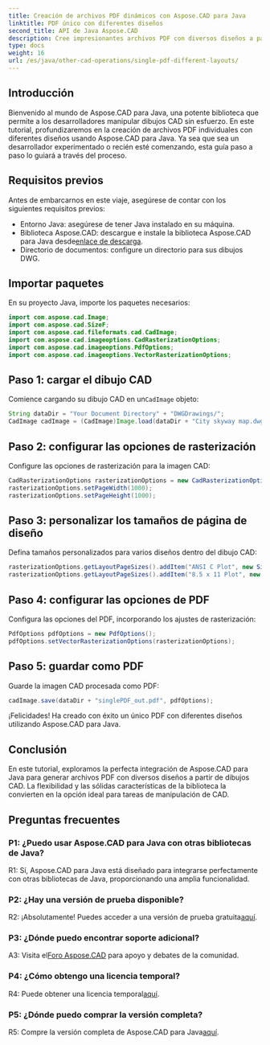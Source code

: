 ```yaml
---
title: Creación de archivos PDF dinámicos con Aspose.CAD para Java
linktitle: PDF único con diferentes diseños
second_title: API de Java Aspose.CAD
description: Cree impresionantes archivos PDF con diversos diseños a partir de dibujos CAD utilizando Aspose.CAD para Java. Fácil integración y potentes funciones para desarrolladores de Java.
type: docs
weight: 16
url: /es/java/other-cad-operations/single-pdf-different-layouts/
---
```

## Introducción

Bienvenido al mundo de Aspose.CAD para Java, una potente biblioteca que permite a los desarrolladores manipular dibujos CAD sin esfuerzo. En este tutorial, profundizaremos en la creación de archivos PDF individuales con diferentes diseños usando Aspose.CAD para Java. Ya sea que sea un desarrollador experimentado o recién esté comenzando, esta guía paso a paso lo guiará a través del proceso.

## Requisitos previos

Antes de embarcarnos en este viaje, asegúrese de contar con los siguientes requisitos previos:
- Entorno Java: asegúrese de tener Java instalado en su máquina.
-  Biblioteca Aspose.CAD: descargue e instale la biblioteca Aspose.CAD para Java desde[enlace de descarga](https://releases.aspose.com/cad/java/).
- Directorio de documentos: configure un directorio para sus dibujos DWG.

## Importar paquetes

En su proyecto Java, importe los paquetes necesarios:

```java
import com.aspose.cad.Image;
import com.aspose.cad.SizeF;
import com.aspose.cad.fileformats.cad.CadImage;
import com.aspose.cad.imageoptions.CadRasterizationOptions;
import com.aspose.cad.imageoptions.PdfOptions;
import com.aspose.cad.imageoptions.VectorRasterizationOptions;
```

## Paso 1: cargar el dibujo CAD

 Comience cargando su dibujo CAD en un`CadImage` objeto:

```java
String dataDir = "Your Document Directory" + "DWGDrawings/";
CadImage cadImage = (CadImage)Image.load(dataDir + "City skyway map.dwg");
```

## Paso 2: configurar las opciones de rasterización

Configure las opciones de rasterización para la imagen CAD:

```java
CadRasterizationOptions rasterizationOptions = new CadRasterizationOptions();
rasterizationOptions.setPageWidth(1000);
rasterizationOptions.setPageHeight(1000);
```

## Paso 3: personalizar los tamaños de página de diseño

Defina tamaños personalizados para varios diseños dentro del dibujo CAD:

```java
rasterizationOptions.getLayoutPageSizes().addItem("ANSI C Plot", new SizeF(500, 1000));
rasterizationOptions.getLayoutPageSizes().addItem("8.5 x 11 Plot", new SizeF(1000, 100));
```

## Paso 4: configurar las opciones de PDF

Configura las opciones del PDF, incorporando los ajustes de rasterización:

```java
PdfOptions pdfOptions = new PdfOptions();
pdfOptions.setVectorRasterizationOptions(rasterizationOptions);
```

## Paso 5: guardar como PDF

Guarde la imagen CAD procesada como PDF:

```java
cadImage.save(dataDir + "singlePDF_out.pdf", pdfOptions);
```

¡Felicidades! Ha creado con éxito un único PDF con diferentes diseños utilizando Aspose.CAD para Java.

## Conclusión

En este tutorial, exploramos la perfecta integración de Aspose.CAD para Java para generar archivos PDF con diversos diseños a partir de dibujos CAD. La flexibilidad y las sólidas características de la biblioteca la convierten en la opción ideal para tareas de manipulación de CAD.

## Preguntas frecuentes

### P1: ¿Puedo usar Aspose.CAD para Java con otras bibliotecas de Java?

R1: Sí, Aspose.CAD para Java está diseñado para integrarse perfectamente con otras bibliotecas de Java, proporcionando una amplia funcionalidad.

### P2: ¿Hay una versión de prueba disponible?

 R2: ¡Absolutamente! Puedes acceder a una versión de prueba gratuita[aquí](https://releases.aspose.com/).

### P3: ¿Dónde puedo encontrar soporte adicional?

 A3: Visita el[Foro Aspose.CAD](https://forum.aspose.com/c/cad/19) para apoyo y debates de la comunidad.

### P4: ¿Cómo obtengo una licencia temporal?

 R4: Puede obtener una licencia temporal[aquí](https://purchase.aspose.com/temporary-license/).

### P5: ¿Dónde puedo comprar la versión completa?

R5: Compre la versión completa de Aspose.CAD para Java[aquí](https://purchase.aspose.com/buy).